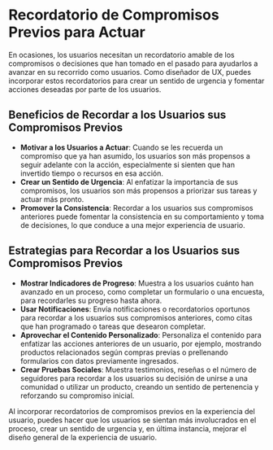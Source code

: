 # Recordatorio de Compromisos Previos para Actuar

En ocasiones, los usuarios necesitan un recordatorio amable de los compromisos o decisiones que han tomado en el pasado para ayudarlos a avanzar en su recorrido como usuarios. Como diseñador de UX, puedes incorporar estos recordatorios para crear un sentido de urgencia y fomentar acciones deseadas por parte de los usuarios.

## Beneficios de Recordar a los Usuarios sus Compromisos Previos

- **Motivar a los Usuarios a Actuar**: Cuando se les recuerda un compromiso que ya han asumido, los usuarios son más propensos a seguir adelante con la acción, especialmente si sienten que han invertido tiempo o recursos en esa acción.
- **Crear un Sentido de Urgencia**: Al enfatizar la importancia de sus compromisos, los usuarios son más propensos a priorizar sus tareas y actuar más pronto.
- **Promover la Consistencia**: Recordar a los usuarios sus compromisos anteriores puede fomentar la consistencia en su comportamiento y toma de decisiones, lo que conduce a una mejor experiencia de usuario.

## Estrategias para Recordar a los Usuarios sus Compromisos Previos

- **Mostrar Indicadores de Progreso**: Muestra a los usuarios cuánto han avanzado en un proceso, como completar un formulario o una encuesta, para recordarles su progreso hasta ahora.
- **Usar Notificaciones**: Envía notificaciones o recordatorios oportunos para recordar a los usuarios sus compromisos anteriores, como citas que han programado o tareas que desearon completar.
- **Aprovechar el Contenido Personalizado**: Personaliza el contenido para enfatizar las acciones anteriores de un usuario, por ejemplo, mostrando productos relacionados según compras previas o prellenando formularios con datos previamente ingresados.
- **Crear Pruebas Sociales**: Muestra testimonios, reseñas o el número de seguidores para recordar a los usuarios su decisión de unirse a una comunidad o utilizar un producto, creando un sentido de pertenencia y reforzando su compromiso inicial.

Al incorporar recordatorios de compromisos previos en la experiencia del usuario, puedes hacer que los usuarios se sientan más involucrados en el proceso, crear un sentido de urgencia y, en última instancia, mejorar el diseño general de la experiencia de usuario.
